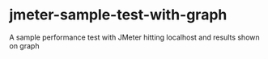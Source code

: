 # jmeter-sample-test-with-graph
A sample performance test with JMeter hitting localhost and results shown on graph
